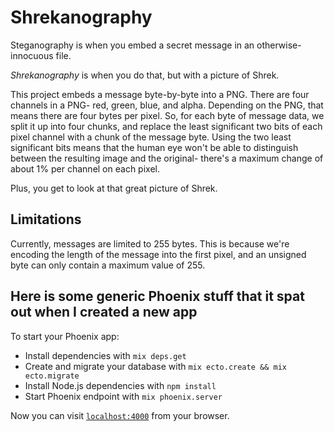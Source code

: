 # Shrekanography

Steganography is when you embed a secret message in an otherwise-innocuous file.

*Shrekanography* is when you do that, but with a picture of Shrek.

This project embeds a message byte-by-byte into a PNG.
There are four channels in a PNG- red, green, blue, and alpha.
Depending on the PNG, that means there are four bytes per pixel.
So, for each byte of message data, we split it up into four chunks, and replace the least significant two bits of each pixel channel with a chunk of the message byte.
Using the two least significant bits means that the human eye won't be able to distinguish between the resulting image and the original- there's a maximum change of about 1% per channel on each pixel.

Plus, you get to look at that great picture of Shrek.

## Limitations
Currently, messages are limited to 255 bytes.
This is because we're encoding the length of the message into the first pixel, and an unsigned byte can only contain a maximum value of 255.

## Here is some generic Phoenix stuff that it spat out when I created a new app
To start your Phoenix app:

  * Install dependencies with `mix deps.get`
  * Create and migrate your database with `mix ecto.create && mix ecto.migrate`
  * Install Node.js dependencies with `npm install`
  * Start Phoenix endpoint with `mix phoenix.server`

Now you can visit [`localhost:4000`](http://localhost:4000) from your browser.

